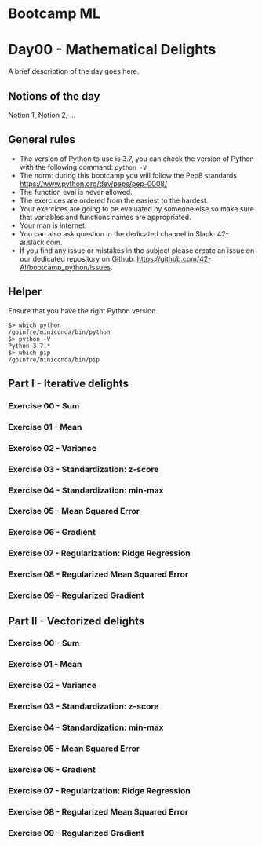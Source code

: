 
# Bootcamp ML

# Day00 - Mathematical Delights

A brief description of the day goes here.

## Notions of the day

Notion 1, Notion 2, ...

## General rules

* The version of Python to use is 3.7, you can check the version of Python with the following command: `python -V`
* The norm: during this bootcamp you will follow the Pep8 standards https://www.python.org/dev/peps/pep-0008/
* The function eval is never allowed.
* The exercices are ordered from the easiest to the hardest.
* Your exercices are going to be evaluated by someone else so make sure that variables and functions names are appropriated.
* Your man is internet.
* You can also ask question in the dedicated channel in Slack: 42-ai.slack.com.
* If you find any issue or mistakes in the subject please create an issue on our dedicated repository on Github: https://github.com/42-AI/bootcamp_python/issues.

## Helper

Ensure that you have the right Python version.

```
$> which python
/goinfre/miniconda/bin/python
$> python -V
Python 3.7.*
$> which pip
/goinfre/miniconda/bin/pip
```

## Part I - Iterative delights

### Exercise 00 - Sum

### Exercise 01 - Mean

### Exercise 02 - Variance

### Exercise 03 - Standardization: z-score

### Exercise 04 - Standardization: min-max

### Exercise 05 - Mean Squared Error

### Exercise 06 - Gradient

### Exercise 07 - Regularization: Ridge Regression

### Exercise 08 - Regularized Mean Squared Error

### Exercise 09 - Regularized Gradient


## Part II - Vectorized delights

### Exercise 00 - Sum

### Exercise 01 - Mean

### Exercise 02 - Variance

### Exercise 03 - Standardization: z-score

### Exercise 04 - Standardization: min-max

### Exercise 05 - Mean Squared Error

### Exercise 06 - Gradient

### Exercise 07 - Regularization: Ridge Regression

### Exercise 08 - Regularized Mean Squared Error

### Exercise 09 - Regularized Gradient
